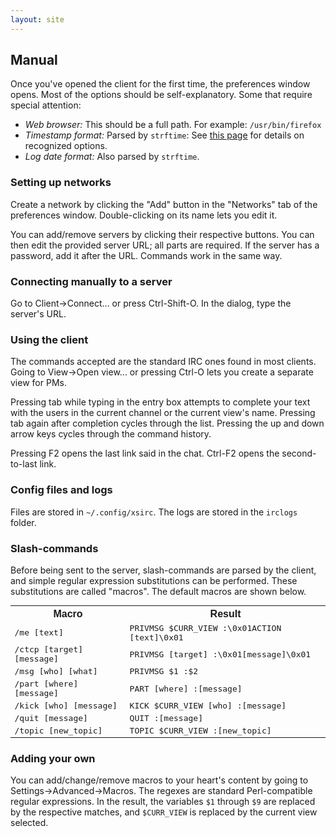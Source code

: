 ```yaml
---
layout: site
---
```


Manual
------

Once you've opened the client for the first time, the preferences window opens.
Most of the options should be self-explanatory. Some that require special attention:

* *Web browser:* This should be a full path. For example: `/usr/bin/firefox`
* *Timestamp format:* Parsed by `strftime`: See
[this page](http://linux.die.net/man/3/strftime) for details on recognized options.
* *Log date format:* Also parsed by `strftime`.

### Setting up networks

Create a network by clicking the "Add" button in the "Networks" tab of the preferences
window. Double-clicking on its name lets you edit it.

You can add/remove servers by clicking their respective buttons. You can then
edit the provided server URL; all parts are required. If the server has a password,
add it after the URL. Commands work in the same way.

### Connecting manually to a server

Go to Client->Connect... or press Ctrl-Shift-O. In the dialog, type the server's
URL.

### Using the client

The commands accepted are the standard IRC ones found in most clients. Going to
View->Open view... or pressing Ctrl-O lets you create a separate view for PMs.

Pressing tab while typing in the entry box attempts to complete your text with
the users in the current channel or the current view's name. Pressing tab again
after completion cycles through the list. Pressing the up and down arrow keys
cycles through the command history.

Pressing F2 opens the last link said in the chat. Ctrl-F2 opens the second-to-last
link.

### Config files and logs

Files are stored in `~/.config/xsirc`. The logs are stored in the `irclogs` folder.

### Slash-commands

Before being sent to the server, slash-commands are parsed by the client, and simple
regular expression substitutions can be performed. These substitutions are called
"macros". The default macros are shown below.

<table style="font-family: monospace">
	<tr style="font-family: Lucida Grande, Helvetica, Verdana, sans-serif">
		<th>Macro</th>
		<th>Result</th>
	</tr>
	<tr>
		<td>/me [text]</td>
		<td>PRIVMSG $CURR_VIEW :\0x01ACTION [text]\0x01</td>
	</tr>
	<tr>
		<td>/ctcp [target] [message]</td>
		<td>PRIVMSG [target] :\0x01[message]\0x01</td>
	</tr>
	<tr>
		<td>/msg [who] [what]</td>
		<td>PRIVMSG $1 :$2</td>
	</tr>
	<tr>
		<td>/part [where] [message]</td>
		<td>PART [where] :[message]</td>
	</tr>
	<tr>
		<td>/kick [who] [message]</td>
		<td>KICK $CURR_VIEW [who] :[message]</td>
	</tr>
	<tr>
		<td>/quit [message]</td>
		<td>QUIT :[message]</td>
	</tr>
	<tr>
		<td>/topic [new_topic]</td>
		<td>TOPIC $CURR_VIEW :[new_topic]</td>
	</tr>
</table>

### Adding your own

You can add/change/remove macros to your heart's content by going to Settings->Advanced->Macros.
The regexes are standard Perl-compatible regular expressions. In the result, the variables
`$1` through `$9` are replaced by the respective matches, and `$CURR_VIEW` is replaced by the
current view selected.
